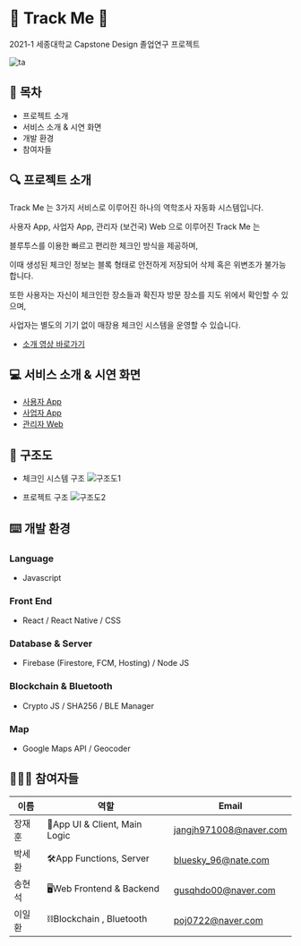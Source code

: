 # 💎 Track Me 💎

2021-1 세종대학교 Capstone Design 졸업연구 프로젝트<br>

![ta](https://user-images.githubusercontent.com/55919701/122284572-b1967080-cf28-11eb-81d1-db081417c8f8.png)


## 📝 목차
- 프로젝트 소개
- 서비스 소개 & 시연 화면
- 개발 환경
- 참여자들

## 🔍 프로젝트 소개
Track Me 는 3가지 서비스로 이루어진 하나의 역학조사 자동화 시스템입니다.

사용자 App, 사업자 App, 관리자 (보건국) Web 으로 이루어진 Track Me 는

블루투스를 이용한 빠르고 편리한 체크인 방식을 제공하며,

이때 생성된 체크인 정보는 블록 형태로 안전하게 저장되어 삭제 혹은 위변조가 불가능합니다.

또한 사용자는 자신이 체크인한 장소들과 확진자 방문 장소를 지도 위에서 확인할 수 있으며,

사업자는 별도의 기기 없이 매장용 체크인 시스템을 운영할 수 있습니다.

- [소개 영상 바로가기](https://www.youtube.com/watch?v=b_RCOxxr6vw)

## 💻 서비스 소개 & 시연 화면
- [사용자 App](./userApp/README.md)
- [사업자 App](./storeApp/README.md)
- [관리자 Web](./adminweb/README.md)

## 🧬 구조도
- 체크인 시스템 구조
![구조도1](https://user-images.githubusercontent.com/55919701/122286447-d25fc580-cf2a-11eb-947c-da3fd331a39e.png)

- 프로젝트 구조
![구조도2](https://user-images.githubusercontent.com/55919701/122286496-e1df0e80-cf2a-11eb-81a8-fb85021dd193.png)

## ⌨️ 개발 환경

### Language
- Javascript

### Front End
- React / React Native / CSS 

### Database & Server
- Firebase (Firestore, FCM, Hosting) / Node JS

### Blockchain & Bluetooth
- Crypto JS / SHA256 / BLE Manager

### Map
- Google Maps API / Geocoder

## 🧑🏻‍💻 참여자들
|이름|역할|Email|
|-----|---|---|
|장재훈|📱App UI & Client, Main Logic|jangjh971008@naver.com|
|박세환|🛠App Functions, Server|bluesky_96@nate.com|
|송현석|🖥Web Frontend & Backend|gusqhdo00@naver.com|
|이일환|⛓Blockchain , Bluetooth|poj0722@naver.com|
